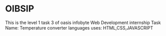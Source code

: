 # OIBSIP
This is the level 1 task 3 of oasis infobyte Web Development internship
Task Name: Temperature converter
languages uses: HTML,CSS,JAVASCRIPT
